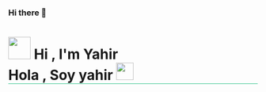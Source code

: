 ### Hi there 👋

<!--
**yahirGit/yahirGit** is a ✨ _special_ ✨ repository because its `README.md` (this file) appears on your GitHub profile.

Here are some ideas to get you started:

- 🔭 I’m currently working on ...
- 🌱 I’m currently learning ...
- 👯 I’m looking to collaborate on ...
- 🤔 I’m looking for help with ...
- 💬 Ask me about ...
- 📫 How to reach me: ...
- 😄 Pronouns: ...
- ⚡ Fun fact: ...
-->
<h1 style="border-bottom: 1px solid #2cc189;">
  <img src="https://media.giphy.com/media/v1.Y2lkPTc5MGI3NjExb3NnajIxbzB0NzJ6ZGQwODZxa291NGExNHJ2Ymk0a3NkdGQxYnQ1OCZlcD12MV9pbnRlcm5hbF9naWZfYnlfaWQmY3Q9dHM/ulZ7gQQz9jwZzv224n/giphy.gif" width="45" margin="10">
  <b align="left">Hi , I'm Yahir </b>
  <br>
  <b align="right">Hola , Soy yahir </b> <img src="https://media.giphy.com/media/hvRJCLFzcasrR4ia7z/giphy.gif" width="35">
</h1>


  
  
  
  
